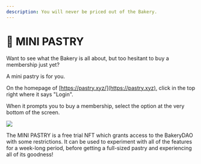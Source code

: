 ```yaml
---
description: You will never be priced out of the Bakery.
---
```


# 🍨 MINI PASTRY

Want to see what the Bakery is all about, but too hesitant to buy a membership just yet?

A mini pastry is for you.

On the homepage of [https://pastry.xyz/](https://pastry.xyz), click in the top right where it says "Login".

When it prompts you to buy a membership, select the option at the very bottom of the screen.

![](../.gitbook/assets/chrome\_24xrbzRsmh.png)

The MINI PASTRY is a free trial NFT which grants access to the BakeryDAO with some restrictions. It can be used to experiment with all of the features for a week-long period, before getting a full-sized pastry and experiencing all of its goodness!
